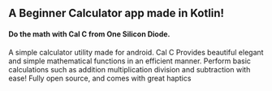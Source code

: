 
## A Beginner Calculator app made in Kotlin!
#### Do the math with Cal C from One Silicon Diode.
A simple calculator utility made for android. Cal C Provides beautiful elegant and simple mathematical functions in an efficient manner. Perform basic calculations such as addition multiplication division and subtraction with ease! Fully open source, and comes with great haptics
